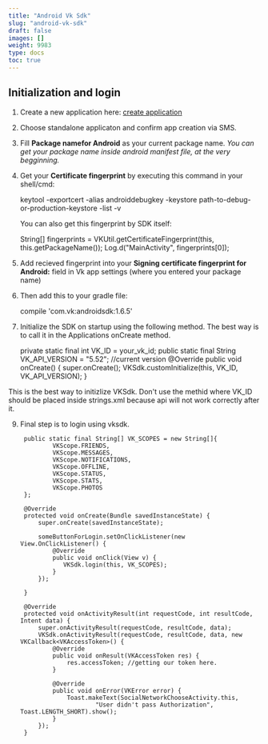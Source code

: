 ```yaml
---
title: "Android Vk Sdk"
slug: "android-vk-sdk"
draft: false
images: []
weight: 9983
type: docs
toc: true
---
```


## Initialization and login
1) Create a new application here: [create application][1]
2) Choose standalone applicaton and confirm app creation via SMS.
3) Fill **Package namefor Android** as your current package name. *You can get your package name inside android manifest file, at the very begginning.*    
4) Get your **Certificate fingerprint** by executing this command in your shell/cmd:


    keytool -exportcert -alias androiddebugkey -keystore path-to-debug-or-production-keystore -list -v


   You can also get this fingerprint by SDK itself:


    String[] fingerprints = VKUtil.getCertificateFingerprint(this, this.getPackageName());
    Log.d("MainActivity", fingerprints[0]);

5) Add recieved fingerprint into your **Signing certificate fingerprint for Android:** field in Vk app settings (where you entered your package name)

6) Then add this to your gradle file:


    compile 'com.vk:androidsdk:1.6.5'

8) Initialize the SDK on startup using the following method. The best way is to call it in the Applications onCreate method. 


    private static final int VK_ID = your_vk_id;
    public static final String VK_API_VERSION = "5.52"; //current version
    @Override
        public void onCreate() {
            super.onCreate();
            VKSdk.customInitialize(this, VK_ID, VK_API_VERSION);
    }
 
This is the best way to initizlize VKSdk.  Don't use the methid where VK_ID should be placed inside strings.xml because api will not work correctly after it.

9) Final step is to login using vksdk.


        public static final String[] VK_SCOPES = new String[]{
                VKScope.FRIENDS,
                VKScope.MESSAGES,
                VKScope.NOTIFICATIONS,
                VKScope.OFFLINE,
                VKScope.STATUS,
                VKScope.STATS,
                VKScope.PHOTOS
        };

        @Override
        protected void onCreate(Bundle savedInstanceState) {
            super.onCreate(savedInstanceState);
        
            someButtonForLogin.setOnClickListener(new View.OnClickListener() {
                @Override
                public void onClick(View v) {
                   VKSdk.login(this, VK_SCOPES); 
                }
            });
     
        }
    
        @Override
        protected void onActivityResult(int requestCode, int resultCode, Intent data) {
            super.onActivityResult(requestCode, resultCode, data);
            VKSdk.onActivityResult(requestCode, resultCode, data, new VKCallback<VKAccessToken>() {
                @Override
                public void onResult(VKAccessToken res) {
                    res.accessToken; //getting our token here.
                }
    
                @Override
                public void onError(VKError error) {
                    Toast.makeText(SocialNetworkChooseActivity.this,
                            "User didn't pass Authorization", Toast.LENGTH_SHORT).show();
                }
            });
        }

  [1]: https://vk.com/editapp?act=create


